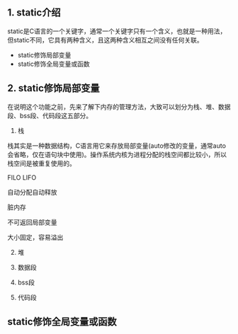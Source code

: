## 1. static介绍

static是C语言的一个关键字，通常一个关键字只有一个含义，也就是一种用法，但static不同，它具有两种含义，且这两种含义相互之间没有任何关联。

- static修饰局部变量
- static修饰全局变量或函数

## 2. static修饰局部变量

在说明这个功能之前，先来了解下内存的管理方法，大致可以划分为栈、堆、数据段、bss段、代码段这五部分。

1. 栈

栈其实是一种数据结构，C语言用它来存放局部变量(auto修改的变量，通常auto会省略，仅在语句块中使用)。操作系统内核为进程分配的栈空间都比较小，所以栈空间是被重复使用的。

FILO LIFO 

自动分配自动释放

脏内存

不可返回局部变量

大小固定，容易溢出

2. 堆


3. 数据段


4. bss段


5. 代码段



## static修饰全局变量或函数
